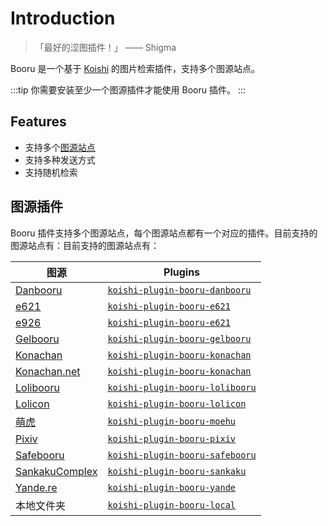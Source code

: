 # Introduction

> 「最好的涩图插件！」
> —— Shigma

Booru 是一个基于 [Koishi](https://koishi.chat/) 的图片检索插件，支持多个图源站点。

:::tip
你需要安装至少一个图源插件才能使用 Booru 插件。
:::

## Features

- 支持多个[图源站点](#图源插件)
- 支持多种发送方式
- 支持随机检索

## 图源插件

Booru 插件支持多个图源站点，每个图源站点都有一个对应的插件。目前支持的图源站点有：目前支持的图源站点有：

| 图源                                                    | Plugins                                                   |
| ----------------------------------------------------- | --------------------------------------------------------- |
| [Danbooru](https://danbooru.donmai.us/)               | [`koishi-plugin-booru-danbooru`](./plugins/danbooru.md)   |
| [e621](https://e621.net/)                             | [`koishi-plugin-booru-e621`](./plugins/e621.md)           |
| [e926](https://e926.net/)                             | [`koishi-plugin-booru-e621`](./plugins/e621.md)           |
| [Gelbooru](https://gelbooru.com/)                     | [`koishi-plugin-booru-gelbooru`](./plugins/gelbooru.md)   |
| [Konachan](https://konachan.com/)                     | [`koishi-plugin-booru-konachan`](./plugins/konachan.md)   |
| [Konachan.net](https://konachan.net/) | [`koishi-plugin-booru-konachan`](./plugins/konachan.md)   |
| [Lolibooru](https://lolibooru.moe/)                   | [`koishi-plugin-booru-lolibooru`](./plugins/lolibooru.md) |
| [Lolicon](https://lolicon.app/)                       | [`koishi-plugin-booru-lolicon`](./plugins/lolicon.md)     |
| [萌虎](https://img.moehu.org/)                          | [`koishi-plugin-booru-moehu`](./plugins/moehu.md)         |
| [Pixiv](https://www.pixiv.net/)                       | [`koishi-plugin-booru-pixiv`](./plugins/pixiv.md)         |
| [Safebooru](https://safebooru.org/)                   | [`koishi-plugin-booru-safebooru`](./plugins/safebooru.md) |
| [SankakuComplex](https://chan.sankakucomplex.com/)    | [`koishi-plugin-booru-sankaku`](./plugins/sankaku.md)     |
| [Yande.re](https://yande.re/)         | [`koishi-plugin-booru-yande`](./plugins/yande.md)         |
| 本地文件夹                                                 | [`koishi-plugin-booru-local`](./plugins/local.md)         |
